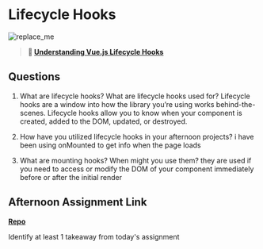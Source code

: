 # Lifecycle Hooks

![replace_me](https://codeworks.blob.core.windows.net/public/assets/img/illustrations/placeholder.svg)

> **📖 [Understanding Vue.js Lifecycle Hooks](https://codeworksacademy.com/fs-student-guide/resources/wk6/03-Vue-Lifecycle-Hooks)**

## Questions

1. What are lifecycle hooks? What are lifecycle hooks used for?
Lifecycle hooks are a window into how the library you’re using works behind-the-scenes. Lifecycle hooks allow you to know when your component is created, added to the DOM, updated, or destroyed.

2. How have you utilized lifecycle hooks in your afternoon projects?
i have been using onMounted to get info when the page loads

3. What are mounting hooks? When might you use them?
they are used if you need to access or modify the DOM of your component immediately before or after the initial render
## Afternoon Assignment Link

**[Repo](https://github.com/calvinthurst/lateFall22-gregslsitVue)**

Identify at least 1 takeaway from today's assignment
